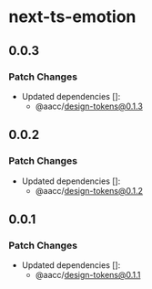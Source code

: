 # next-ts-emotion

## 0.0.3

### Patch Changes

- Updated dependencies []:
  - @aacc/design-tokens@0.1.3

## 0.0.2

### Patch Changes

- Updated dependencies []:
  - @aacc/design-tokens@0.1.2

## 0.0.1

### Patch Changes

- Updated dependencies []:
  - @aacc/design-tokens@0.1.1
